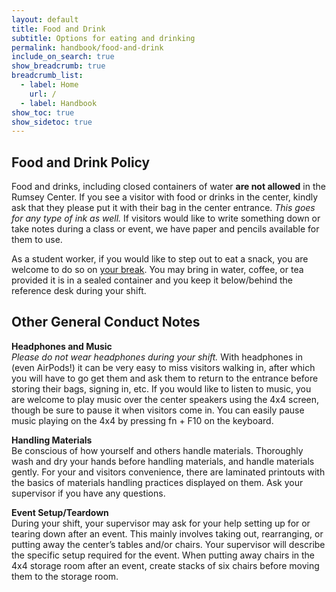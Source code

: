 ```yaml
---
layout: default
title: Food and Drink
subtitle: Options for eating and drinking
permalink: handbook/food-and-drink
include_on_search: true
show_breadcrumb: true
breadcrumb_list:
  - label: Home
    url: /
  - label: Handbook
show_toc: true
show_sidetoc: true
---
```

<!--{: .alert .alert-dismissible .alert-warning}
Site is currently being developed – please excuse the incompleteness-->

## Food and Drink Policy

Food and drinks, including closed containers of water **are not allowed** in the Rumsey Center. If you see a visitor with food or drinks in the center, kindly ask that they please put it with their bag in the center entrance. *This goes for any type of ink as well.* If visitors would like to write something down or take notes during a class or event, we have paper and pencils available for them to use.

As a student worker, if you would like to step out to eat a snack, you are welcome to do so on [your break](/student-docs/handbook/breaks). You may bring in water, coffee, or tea provided it is in a sealed container and you keep it below/behind the reference desk during your shift.

## Other General Conduct Notes

**Headphones and Music**\
*Please do not wear headphones during your shift.* With headphones in (even AirPods!) it can be very easy to miss visitors walking in, after which you will have to go get them and ask them to return to the entrance before storing their bags, signing in, etc. If you would like to listen to music, you are welcome to play music over the center speakers using the 4x4 screen, though be sure to pause it when visitors come in. You can easily pause music playing on the 4x4 by pressing fn + F10 on the keyboard.

**Handling Materials**\
Be conscious of how yourself and others handle materials. Thoroughly wash and dry your hands before handling materials, and handle materials gently. For your and visitors convenience, there are laminated printouts with the basics of materials handling practices displayed on them. Ask your supervisor if you have any questions.

**Event Setup/Teardown**\
During your shift, your supervisor may ask for your help setting up for or tearing down after an event. This mainly involves taking out, rearranging, or putting away the center’s tables and/or chairs. Your supervisor will describe the specific setup required for the event. When putting away chairs in the 4x4 storage room after an event, create stacks of six chairs before moving them to the storage room.
